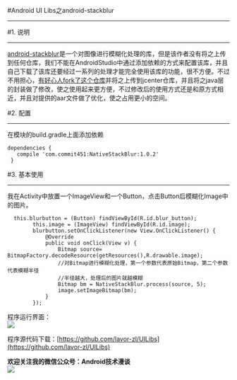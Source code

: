 #Android UI Libs之android-stackblur  
***  
#1. 说明  
***  
[android-stackblur](https://github.com/kikoso/android-stackblur)是一个对图像进行模糊化处理的库，但是该作者没有将之上传到任何仓库，我们不能在AndroidStudio中通过添加依赖的方式来配置该库，并且自己下载了该库还要经过一系列的处理才能完全使用该库的功能，很不方便。不过不用担心，[有好心人fork了这个仓库](https://github.com/Commit451/NativeStackBlur)并将之上传到jcenter仓库，并且将之java层的封装做了修改，使之使用起来更方便，不过修改后的使用方式还是和原方式相近，并且对提供的aar文件做了优化，使之占用更小的空间。  

#2. 配置  
***  
在模块的build.gradle上面添加依赖  
```  
dependencies {
   compile 'com.commit451:NativeStackBlur:1.0.2'
 }  
```  
#3. 基本使用  
***  
我在Activity中放置一个ImageView和一个Button，点击Button后模糊化Image中的图片。  
```
  this.blurbutton = (Button) findViewById(R.id.blur_button);
        this.image = (ImageView) findViewById(R.id.image);
        blurbutton.setOnClickListener(new View.OnClickListener() {
            @Override
            public void onClick(View v) {
                Bitmap source= BitmapFactory.decodeResource(getResources(),R.drawable.image);
                //对Bitmap进行模糊化处理，第一个参数代表原始Bitmap，第二个参数代表模糊半径
                //半径越大，处理后的图片就越模糊
                Bitmap bm = NativeStackBlur.process(source, 5);
                image.setImageBitmap(bm);
            }
        });  
```  

程序运行界面：  
![](http://i.imgur.com/nPM3jNa.gif)  

程序源代码下载：[https://github.com/lavor-zl/UILibs](https://github.com/lavor-zl/UILibs)   


**欢迎关注我的微信公众号：Android技术漫谈**  
![](http://i.imgur.com/u75x3BP.jpg)